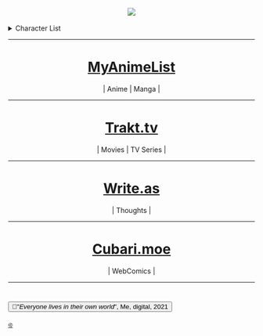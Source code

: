 <p align=center>
<img  src="https://external-content.duckduckgo.com/iu/?u=https%3A%2F%2Fwww.selfstir.com%2Fwp-content%2Fuploads%2F2015%2F11%2Fdefault-user.png&f=1&nofb=1&ipt=aa4f759b7985e84e39c515f0f9616fd1ce3df0e79a023765e1d9f5615ff4a466&ipo=images">
</p>

<details><summary>Character List</summary>

<p align=center>
	<img src="./character_list.svg" alt="Character Stats">
</p>

</details>

---

<h1 align="center"><a href="https://myanimelist.net/profile/wasu-kun">MyAnimeList</a></h1>
<p align="center">| Anime | Manga |</p>

---

<h1 align=center><a href="https://trakt.tv/users/wasu-tv">Trakt.tv</a></h1>
<p align=center>| Movies | TV Series |</p>

---

<h1 align=center><a href="https://write.as/wasu/">Write.as</a></h1>
<p align=center>| Thoughts |</p>

---

<h1 align=center><a href="https://github.com/wsu808/wsu_cubari">Cubari.moe</a></h1>
<p align=center>| WebComics |</p>

---

<h1 align=center><a href=""></a></h1>
<p align=center></p>


<a href="https://pbs.twimg.com/media/EzQAGKlVkAwFiFj?format=jpg&name=large">  
<button>🎨"<i>Everyone lives in their own world</i>", Me, digital, 2021</button></a>

<p></p>

[`࿋`](http://bdsmtest.org/r/ZY2t2An7)




